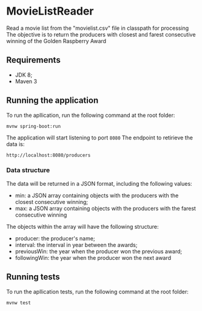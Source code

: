 # MovieListReader
Read a movie list from the "movielist.csv" file in classpath for processing
The objective is to return the producers with closest and farest consecutive winning of the Golden Raspberry Award

## Requirements
- JDK 8;
- Maven 3

## Running the application
To run the apllication, run the following command at the root folder:
```
mvnw spring-boot:run
```
The application will start listening to port `8080`
The endpoint to retirieve the data is:
```
http://localhost:8080/producers
```
### Data structure
The data will be returned in a JSON format, including the following values:
- min: a JSON array containing objects with the producers with the closest consecutive winning;
- max: a JSON array containing objects with the producers with the farest consecutive winning

The objects within the array will have the following structure:
- producer: the producer's name;
- interval: the interval in year between the awards;
- previousWin: the year when the producer won the previous award;
- followingWin: the year when the producer won the next award

## Running tests
To run the apllication tests, run the following command at the root folder:
```
mvnw test
```

